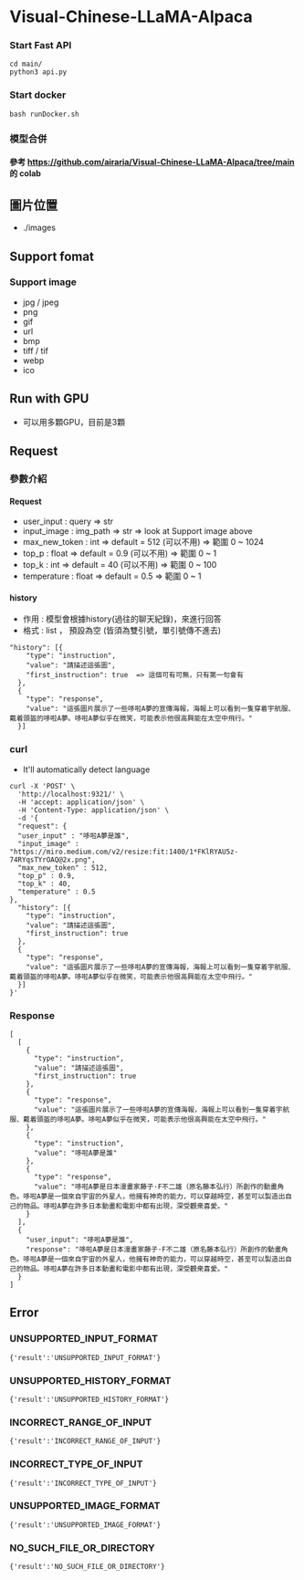 # Visual-Chinese-LLaMA-Alpaca
### Start Fast API
```
cd main/
python3 api.py
```

### Start docker
```
bash runDocker.sh
```

### 模型合併
#### 參考 https://github.com/airaria/Visual-Chinese-LLaMA-Alpaca/tree/main 的 colab

## 圖片位置 
* ./images

## Support fomat

### Support image
* jpg / jpeg
* png
* gif
* url
* bmp
* tiff / tif 
* webp
* ico

## Run with GPU 
* 可以用多顆GPU，目前是3顆

## Request
### 參數介紹
####  Request
* user_input : query => str
* input_image : img_path => str => look at Support image above
* max_new_token : int => default = 512 (可以不用) => 範圍 0 ~ 1024 
* top_p : float => default = 0.9 (可以不用) => 範圍 0 ~ 1
* top_k : int => default = 40 (可以不用) => 範圍 0 ~ 100
* temperature : float => default = 0.5 => 範圍 0 ~ 1

#### history
* 作用 : 模型會根據history(過往的聊天紀錄)，來進行回答
* 格式 : list ， 預設為空 (皆須為雙引號，單引號傳不進去)
```
"history": [{
    "type": "instruction",
    "value": "請描述這張圖",
    "first_instruction": true  => 這個可有可無，只有第一句會有
  },
  {
    "type": "response",
    "value": "這張圖片展示了一些哆啦A夢的宣傳海報，海報上可以看到一隻穿着宇航服、戴着頭盔的哆啦A夢。哆啦A夢似乎在微笑，可能表示他很高興能在太空中飛行。"
  }]
```



### curl
 * It'll automatically detect language

```
curl -X 'POST' \
  'http://localhost:9321/' \
  -H 'accept: application/json' \
  -H 'Content-Type: application/json' \
  -d '{
  "request": {
  "user_input" : "哆啦A夢是誰",
  "input_image" : "https://miro.medium.com/v2/resize:fit:1400/1*FKlRYAU5z-74RYqsTYrOAQ@2x.png",
  "max_new_token" : 512,
  "top_p" : 0.9,
  "top_k" : 40,
  "temperature" : 0.5
},
  "history": [{
    "type": "instruction",
    "value": "請描述這張圖",
    "first_instruction": true
  },
  {
    "type": "response",
    "value": "這張圖片展示了一些哆啦A夢的宣傳海報，海報上可以看到一隻穿着宇航服、戴着頭盔的哆啦A夢。哆啦A夢似乎在微笑，可能表示他很高興能在太空中飛行。"
  }]
}'
```
### Response
```
[
  [
    {
      "type": "instruction",
      "value": "請描述這張圖",
      "first_instruction": true
    },
    {
      "type": "response",
      "value": "這張圖片展示了一些哆啦A夢的宣傳海報，海報上可以看到一隻穿着宇航服、戴着頭盔的哆啦A夢。哆啦A夢似乎在微笑，可能表示他很高興能在太空中飛行。"
    },
    {
      "type": "instruction",
      "value": "哆啦A夢是誰"
    },
    {
      "type": "response",
      "value": "哆啦A夢是日本漫畫家藤子·F不二雄（原名藤本弘行）所創作的動畫角色。哆啦A夢是一個來自宇宙的外星人，他擁有神奇的能力，可以穿越時空，甚至可以製造出自己的物品。哆啦A夢在許多日本動畫和電影中都有出現，深受觀衆喜愛。"
    }
  ],
  {
    "user_input": "哆啦A夢是誰",
    "response": "哆啦A夢是日本漫畫家藤子·F不二雄（原名藤本弘行）所創作的動畫角色。哆啦A夢是一個來自宇宙的外星人，他擁有神奇的能力，可以穿越時空，甚至可以製造出自己的物品。哆啦A夢在許多日本動畫和電影中都有出現，深受觀衆喜愛。"
  }
]
```

## Error
### UNSUPPORTED_INPUT_FORMAT
```
{'result':'UNSUPPORTED_INPUT_FORMAT'}
```
### UNSUPPORTED_HISTORY_FORMAT
```
{'result':'UNSUPPORTED_HISTORY_FORMAT'}
```
### INCORRECT_RANGE_OF_INPUT
```
{'result':'INCORRECT_RANGE_OF_INPUT'}
```
### INCORRECT_TYPE_OF_INPUT
```
{'result':'INCORRECT_TYPE_OF_INPUT'}
```
### UNSUPPORTED_IMAGE_FORMAT
```
{'result':'UNSUPPORTED_IMAGE_FORMAT'}
```
### NO_SUCH_FILE_OR_DIRECTORY
```
{'result':'NO_SUCH_FILE_OR_DIRECTORY'}
```